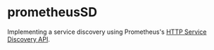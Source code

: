 # prometheusSD
Implementing a service discovery using Prometheus's [HTTP Service Discovery API](https://prometheus.io/docs/prometheus/latest/http_sd/).
